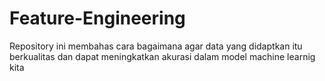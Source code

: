 # Feature-Engineering
Repository ini membahas cara bagaimana agar data yang didaptkan itu berkualitas dan dapat meningkatkan akurasi dalam model machine learnig kita

